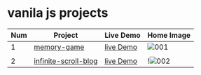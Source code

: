 # vanila js projects
| Num | Project | Live Demo | Home Image |
|-----|---------|-----------|------------|
| 1   | [memory-game](https://github.com/fares-ahmedd/vanila-js-projects/tree/main/001-memory-game) | [live Demo](https://memory-game45.netlify.app/)   | ![001](https://github.com/fares-ahmedd/vanila-js-projects/assets/110955622/aab1fbb7-0e05-4fb4-9338-6a0db59e8483) |
|||||
| 2   | [infinite-scroll-blog](https://github.com/fares-ahmedd/vanila-js-projects/tree/main/002-infinite_scroll_blog) | [live Demo](https://infinity-scroll-using-observer.netlify.app/)   | !![002](https://github.com/fares-ahmedd/vanila-js-projects/assets/110955622/dc2a76c3-f41d-4bcd-8903-c9f9f9b92e61) |


